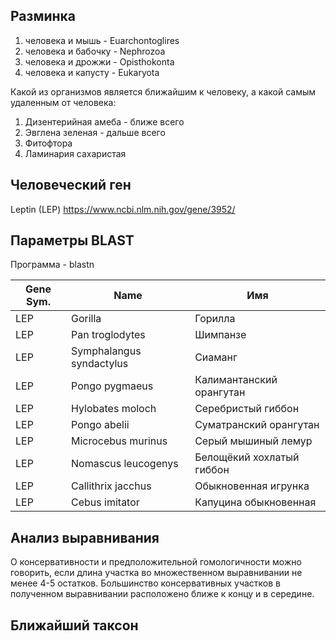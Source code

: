 ## Разминка
1. человека и мышь - Euarchontoglires
2. человека и бабочку - Nephrozoa
3. человека и дрожжи - Opisthokonta
4. человека и капусту - Eukaryota

Какой из организмов является ближайшим к человеку, а какой самым удаленным от человека:

1. Дизентерийная амеба - ближе всего
2. Эвглена зеленая - дальше всего
3. Фитофтора
4. Ламинария сахаристая

## Человеческий ген
Leptin (LEP) https://www.ncbi.nlm.nih.gov/gene/3952/

## Параметры BLAST
Программа - blastn


| Gene Sym. | Name                     | Имя                       |	 
|-----------|--------------------------|---------------------------|
| LEP       | Gorilla                  | Горилла                   |            
| LEP       | Pan troglodytes          | Шимпанзe                  |            
| LEP       | Symphalangus syndactylus | Сиаманг                   |            
| LEP       | Pongo pygmaeus           | Калимантанский орангутан  |            
| LEP       | Hylobates moloch         | Серебристый гиббон        | 
| LEP       | Pongo abelii             | Суматранский орангутан    |
| LEP       | Microcebus murinus       | Серый мышиный лемур       |
| LEP       | Nomascus leucogenys      | Белощёкий хохлатый гиббон |
| LEP       | Callithrix jacchus       | Обыкновенная игрунка      |
| LEP       | Cebus imitator           | Капуцина обыкновенная     |

## Анализ выравнивания
О консервативности и предположительной гомологичности можно говорить, если длина участка во множественном выравнивании не менее 4-5 остатков. Большинство консервативных участков в полученном выравнивании расположено ближе к концу и в середине.

## Ближайший таксон
